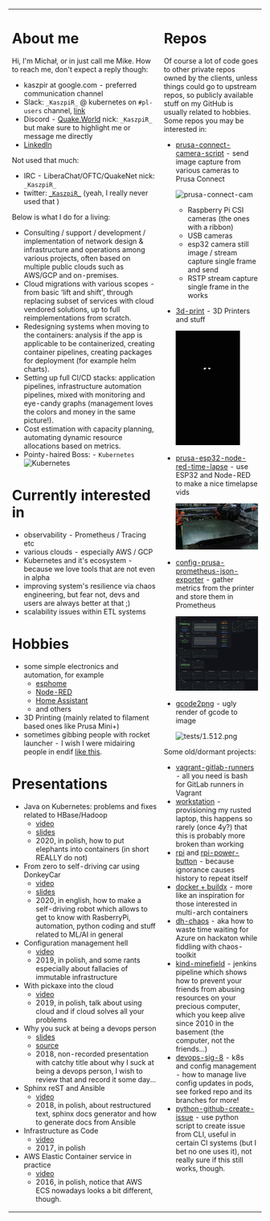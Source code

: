 <table>
<tr>
<td valign="top" width="60%">

# About me

Hi, I'm Michał, or in just call me Mike.
How to reach me, don't expect a reply though:

* kaszpir at google.com - preferred communication channel
* Slack: `_KaszpiR_` @ kubernetes on `#pl-users` channel, [link](https://kubernetes.slack.com/archives/C4W6MFCEB)
* Discord - [Quake.World](http://discord.quake.world/) nick: `_KaszpiR_`
  but make sure to highlight me or message me directly
* [LinkedIn](https://www.linkedin.com/in/%F0%9F%90%BB-micha%C5%82-socho%C5%84-46724233/)

Not used that much:

* IRC - LiberaChat/OFTC/QuakeNet nick: `_KaszpiR_`
* twitter: [`_KaszpiR_`](https://twitter.com/_KaszpiR_)
  (yeah, I really never used that )

Below is what I do for a living:

* Consulting / support / development / implementation of network design
  & infrastructure and operations among various projects, often based on
  multiple public clouds such as AWS/GCP and on-premises.
* Cloud migrations with various scopes - from basic ‘lift and shift’,
  through replacing subset of services with cloud vendored solutions,
  up to full reimplementations from scratch.
* Redesigning systems when moving to the containers: analysis if the app is
  applicable to be containerized, creating container pipelines,
  creating packages for deployment (for example helm charts).
* Setting up full CI/CD stacks: application pipelines, infrastructure automation
  pipelines, mixed with monitoring and eye-candy graphs
  (management loves the colors and money in the same picture!).
* Cost estimation with capacity planning, automating dynamic resource
  allocations based on metrics.
* Pointy-haired Boss: - `Kubernetes`
  ![Kubernetes](https://pbs.twimg.com/media/EDrZEKCWwAAG_Ty.jpg:large)

# Currently interested in

* observability - Prometheus / Tracing etc
* various clouds - especially AWS / GCP
* Kubernetes and it's ecosystem - because we love tools that are not even in alpha
* improving system's resilience via chaos engineering, but fear not,
  devs and users are always better at that ;)
* scalability issues within ETL systems

# Hobbies

* some simple electronics and automation, for example
  * [esphome](https://esphome.io/index.html)
  * [Node-RED](https://nodered.org/)
  * [Home Assistant](https://www.home-assistant.io/)
  * and others
* 3D Printing (mainly related to filament based ones like Prusa Mini+)
* sometimes gibbing people with rocket launcher -
  I wish I were midairing people in endif [like this](https://www.youtube.com/watch?v=pv_KDPXw_3U).

# Presentations

* Java on Kubernetes: problems and fixes related to HBase/Hadoop
  * [video](https://www.youtube.com/watch?v=GcFlHmMJ1Qo)
  * [slides](https://nvtkaszpir.github.io/presentations-java-in-k8s-hbase-hdfs/#/)
  * 2020, in polish, how to put elephants into containers (in short REALLY do not)
* From zero to self-driving car using DonkeyCar
  * [video](https://www.youtube.com/watch?v=THUL0AWHe2w)
  * [slides](https://docs.google.com/presentation/d/1xLcbvkTPm6mrMvHxmm997VXiHFwlFll4WX8y2JT1xBc/edit)
  * 2020, in english, how to make a self-driving robot which allows to get
    to know with RasberryPi, automation, python coding and stuff related to
    ML/AI in general
* Configuration management hell
  * [video](https://www.youtube.com/watch?v=MoObKRodHnU)
  * 2019, in polish, and some rants especially about fallacies of immutable
    infrastructure
* With pickaxe into the cloud
  * [video](https://youtu.be/9Vhi6_iIWzI)
  * 2019, in polish, talk about using cloud and if cloud solves all your
    problems
* Why you suck at being a devops person
  * [slides](https://nvtkaszpir.github.io/presentations-wdi2018/)
  * [source](https://github.com/nvtkaszpir/presentations-wdi2018)
  * 2018, non-recorded presentation with catchy title about why I suck at being
    a devops person, I wish to review that and record it some day...
* Sphinx reST and Ansible
  * [video](https://www.youtube.com/watch?v=F60O_KkUsZg)
  * 2018, in polish, about restructured text,
    sphinx docs generator and how to generate docs from Ansible
* Infrastructure as Code
  * [video](https://www.youtube.com/watch?v=yCRUnXqiH_I)
  * 2017, in polish
* AWS Elastic Container service in practice
  * [video](https://www.youtube.com/watch?v=u5ahMYnJIYc)
  * 2016, in polish, notice that AWS ECS nowadays looks a bit different, though.

</td>
<td valign="top" width="40%">

# Repos

Of course a lot of code goes to other private repos owned by the clients,
unless things could go to upstream repos, so publicly available stuff on my
GitHub is usually related to hobbies. Some repos you may be interested in:

* [prusa-connect-camera-script](https://github.com/nvtkaszpir/prusa-connect-camera-script) - send image capture from various cameras to Prusa Connect
  
  ![prusa-connect-cam](https://nvtkaszpir.github.io/prusa-connect-camera-script/static/prusa-connect-cam-small.png)
  * Raspberry Pi CSI cameras (the ones with a ribbon)
  * USB cameras
  * esp32 camera still image / stream capture single frame and send
  * RSTP stream capture single frame in the works

* [3d-print](https://github.com/nvtkaszpir/3d-print) - 3D Printers and stuff

  ![skull](https://github.com/nvtkaszpir/3d-print/raw/main/stl-to-png/skull_w_jaw.gif)
* [prusa-esp32-node-red-time-lapse](https://github.com/nvtkaszpir/prusa-esp32-node-red-time-lapse) - use ESP32 and
  Node-RED to make a nice timelapse vids

  ![timelapse](./timelapse.gif)
* [config-prusa-prometheus-json-exporter](https://github.com/nvtkaszpir/config-prusa-prometheus-json-exporter) -
  gather metrics from the printer and store them in Prometheus

  ![preview](https://github.com/nvtkaszpir/config-prusa-prometheus-json-exporter/raw/main/preview_15min.png)
* [gcode2png](https://github.com/nvtkaszpir/gcode2png) - ugly render of gcode to image

  ![tests/1.512.png](https://github.com/nvtkaszpir/gcode2png/raw/master/tests/1.512.png)

Some old/dormant projects:

* [vagrant-gitlab-runners](https://github.com/nvtkaszpir/vagrant-gitlab-runners) -
  all you need is bash for GitLab runners in Vagrant
* [workstation](https://github.com/nvtkaszpir/workstation) -
  provisioning my rusted laptop, this happens so rarely (once 4y?) that this is
  probably more broken than working
* [rpi](https://github.com/nvtkaszpir/rpi) and [rpi-power-button](https://github.com/nvtkaszpir/rpi-power-button) -
  because ignorance causes history to repeat itself
* [docker + buildx](https://github.com/nvtkaszpir/docker-buildx-trash) -
  more like an inspiration for those interested in multi-arch containers
* [dh-chaos](https://github.com/nvtkaszpir/dh-chaos) - aka how to waste time
  waiting for Azure on hackaton while fiddling with chaos-toolkit
* [kind-minefield](https://github.com/nvtkaszpir/kind-minefield) -
  jenkins pipeline which shows how to prevent your friends from abusing
  resources on your precious computer, which you keep alive since 2010
  in the basement (the computer, not the friends...)
* [devops-sig-8](https://github.com/nvtkaszpir/devops-sig-8) - k8s and config
  management - how to manage live config updates in pods,
  see forked repo and its branches for more!
* [python-github-create-issue](https://github.com/nvtkaszpir/python-github-create-issue) -
  use python script to create issue from CLI,
  useful in certain CI systems (but I bet no one uses it),
  not really sure if this still works, though.

</td>
</tr>
</table>
